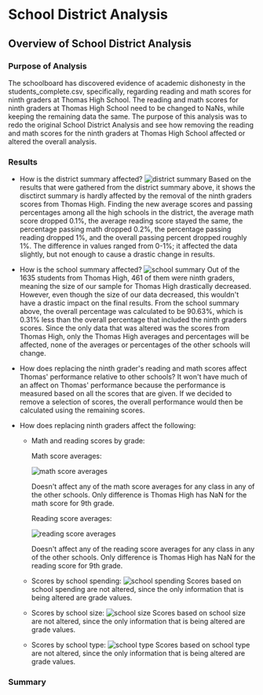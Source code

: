 # School District Analysis

## Overview of School District Analysis

### Purpose of Analysis
The schoolboard has discovered evidence of academic dishonesty in the students_complete.csv, specifically, regarding reading and math scores for ninth graders at Thomas High School. The reading and math scores for ninth graders at Thomas High School need to be changed to NaNs, while keeping the remaining data the same. The purpose of this analysis was to redo the original School District Analysis and see how removing the reading and math scores for the ninth graders at Thomas High School affected or altered the overall analysis.


### Results
- How is the district summary affected?
![district summary](https://user-images.githubusercontent.com/75760493/104870399-0bf5bb80-590e-11eb-8bfd-2ee5651a3573.PNG)
Based on the results that were gathered from the district summary above, it shows the disctirct summary is hardly affected by the removal of the ninth graders scores from Thomas High. Finding the new average scores and passing percentages among all the high schools in the district, the average math score dropped 0.1%, the average reading score stayed the same, the percentage passing math dropped 0.2%, the percentage passing reading dropped 1%, and the overall passing percent dropped roughly 1%. The difference in values ranged from 0-1%; it affected the data slightly, but not enough to cause a drastic change in results.

- How is the school summary affected?
![school summary](https://user-images.githubusercontent.com/75760493/104870514-54ad7480-590e-11eb-973f-e1bf30086a8c.PNG)
Out of the 1635 students from Thomas High, 461 of them were ninth graders, meaning the size of our sample for Thomas High drastically decreased. However, even though the size of our data decreased, this wouldn't have a drastic impact on the final results. From the school summary above, the overall percentage was calculated to be 90.63%, which is 0.31% less than the overall percentage that included the ninth graders scores. Since the only data that was altered was the scores from Thomas High, only the Thomas High averages and percentages will be affected, none of the averages or percentages of the other schools will change.

- How does replacing the ninth grader's reading and math scores affect Thomas' performance relative to other schools?
It won't have much of an affect on Thomas' performance because the performance is measured based on all the scores that are given. If we decided to remove a selection of scores, the overall performance would then be calculated using the remaining scores. 



- How does replacing ninth graders affect the following:
    
    - Math and reading scores by grade:
    
        Math score averages: 
        
        ![math score averages](https://user-images.githubusercontent.com/75760493/104870535-642cbd80-590e-11eb-9387-40cfba916e3c.PNG)
        
        Doesn't affect any of the math score averages for any class in any of the other schools. Only difference is Thomas High has NaN for the math score for 9th grade.
    
    
        Reading score averages:
        
        ![reading score averages](https://user-images.githubusercontent.com/75760493/104870566-7575ca00-590e-11eb-9ccd-168d04a5d427.PNG)
        
        Doesn't affect any of the reading score averages for any class in any of the other schools. Only difference is Thomas High has NaN for the reading score for 9th grade.
    
    - Scores by school spending:
    ![school spending](https://user-images.githubusercontent.com/75760493/104870614-91796b80-590e-11eb-8b76-bde885e60b5d.PNG)
    Scores based on school spending are not altered, since the only information that is being altered are grade values.
    
    - Scores by school size:
    ![school size](https://user-images.githubusercontent.com/75760493/104870653-a7872c00-590e-11eb-8359-c5352959d0ac.PNG)
    Scores based on school size are not altered, since the only information that is being altered are grade values.
    
    - Scores by school type:
    ![school type](https://user-images.githubusercontent.com/75760493/104870674-b372ee00-590e-11eb-9cdc-1a02041f573a.PNG)
    Scores based on school type are not altered, since the only information that is being altered are grade values.
    



### Summary
